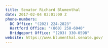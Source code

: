 ```yaml
---
title: Senator Richard Blumenthal
date: 2017-02-04 02:01:00 Z
phone-numbers:
  DC Office: "(202) 224-2823"
  Hartford Office: "(860) 258-6940"
  Bridgeport Office: "(203) 330-0598"
website: https://www.blumenthal.senate.gov/
---
```


